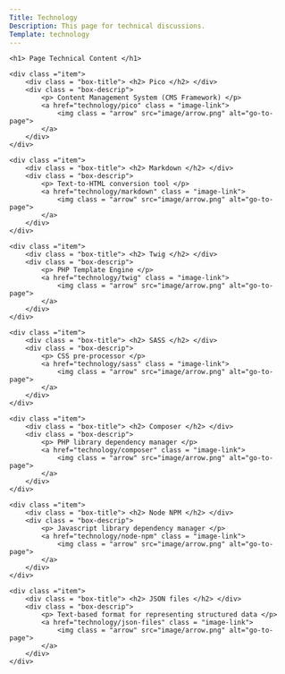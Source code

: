 ```yaml
---
Title: Technology
Description: This page for technical discussions.
Template: technology
---
```


<div class = "landingpage">

    <h1> Page Technical Content </h1>

    <div class ="item">
        <div class = "box-title"> <h2> Pico </h2> </div>
        <div class = "box-descrip">
            <p> Content Management System (CMS Framework) </p>
            <a href="technology/pico" class = "image-link">
                <img class = "arrow" src="image/arrow.png" alt="go-to-page">
            </a>
        </div>
    </div>

    <div class ="item">
        <div class = "box-title"> <h2> Markdown </h2> </div>
        <div class = "box-descrip">
            <p> Text-to-HTML conversion tool </p>
            <a href="technology/markdown" class = "image-link">
                <img class = "arrow" src="image/arrow.png" alt="go-to-page">
            </a>
        </div>
    </div>

    <div class ="item">
        <div class = "box-title"> <h2> Twig </h2> </div>
        <div class = "box-descrip">
            <p> PHP Template Engine </p>
            <a href="technology/twig" class = "image-link">
                <img class = "arrow" src="image/arrow.png" alt="go-to-page">
            </a>
        </div>
    </div>

    <div class ="item">
        <div class = "box-title"> <h2> SASS </h2> </div>
        <div class = "box-descrip">
            <p> CSS pre-processor </p>
            <a href="technology/sass" class = "image-link">
                <img class = "arrow" src="image/arrow.png" alt="go-to-page">
            </a>
        </div>
    </div>

    <div class ="item">
        <div class = "box-title"> <h2> Composer </h2> </div>
        <div class = "box-descrip">
            <p> PHP library dependency manager </p>
            <a href="technology/composer" class = "image-link">
                <img class = "arrow" src="image/arrow.png" alt="go-to-page">
            </a>
        </div>
    </div>

    <div class ="item">
        <div class = "box-title"> <h2> Node NPM </h2> </div>
        <div class = "box-descrip">
            <p> Javascript library dependency manager </p>
            <a href="technology/node-npm" class = "image-link">
                <img class = "arrow" src="image/arrow.png" alt="go-to-page">
            </a>
        </div>
    </div>

    <div class ="item">
        <div class = "box-title"> <h2> JSON files </h2> </div>
        <div class = "box-descrip">
            <p> Text-based format for representing structured data </p>
            <a href="technology/json-files" class = "image-link">
                <img class = "arrow" src="image/arrow.png" alt="go-to-page">
            </a>
        </div>
    </div>

</div>
